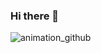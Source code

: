 ### Hi there 👋
![animation_github](https://github.com/kelvinjuliusarmandoh/kelvinjuliusarmandoh/assets/108222785/90d62602-44a5-4f7b-93e4-79b26e4d09cb)

<!--
**kelvinjuliusarmandoh/kelvinjuliusarmandoh** is a ✨ _special_ ✨ repository because its `README.md` (this file) appears on your GitHub profile.

Here are some ideas to get you started:

- 🔭 I’m currently working on ...
- 🌱 I’m currently learning ...
- 👯 I’m looking to collaborate on ...
- 🤔 I’m looking for help with ...
- 💬 Ask me about ...
- 📫 How to reach me: ...
- 😄 Pronouns: ...
- ⚡ Fun fact: ...
-->
